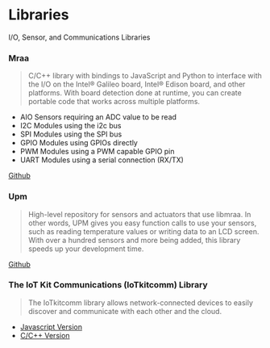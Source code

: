 Libraries
==

I/O, Sensor, and Communications Libraries

### Mraa

> C/C++ library with bindings to JavaScript and Python to interface with the I/O on the Intel® Galileo board, Intel® Edison board, and other platforms. With board detection done at runtime, you can create portable code that works across multiple platforms.

* AIO Sensors requiring an ADC value to be read
* I2C Modules using the i2c bus
* SPI Modules using the SPI bus
* GPIO Modules using GPIOs directly
* PWM Modules using a PWM capable GPIO pin
* UART Modules using a serial connection (RX/TX)

[Github](https://github.com/intel-iot-devkit/mraa)

### Upm

> High-level repository for sensors and actuators that use libmraa. In other words, UPM gives you easy function calls to use your sensors, such as reading temperature values or writing data to an LCD screen. With over a hundred sensors and more being added, this library speeds up your development time.

[Github](https://github.com/intel-iot-devkit/upm)

### The IoT Kit Communications (IoTkitcomm) Library

> The IoTkitcomm library allows network-connected devices to easily discover and communicate with each other and the cloud.

- [Javascript Version](https://github.com/intel-iot-devkit/iotkit-comm-js)
- [C/C++ Version](https://github.com/intel-iot-devkit/iotkit-comm-c)
